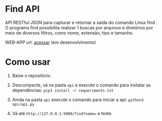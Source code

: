 # Find API
API RESTful JSON para capturar e retornar a saída do comando Linux find . O programa find possibilita realizar 1 buscas por arquivos e diretórios por meio de diversos filtros, como nome, extensão, tipo e tamanho.

WEB-APP url: <a href="https://matheuswr89.github.io/find-api/index.html" target="_blank">acessar</a> (em desenvolvimento)
# Como usar
1. Baixe o repositório.

2. Descompacte, vá na pasta ```api``` e execute o comando para instalar as dependências: ```pip3 install -r requeriments.txt```

3. Ainda na pasta ```api``` execute o comando para iniciar a api: ```python3 api/api.py```

4. Vá até ```http://127.0.0.1:5000/find?name=``` e teste.
